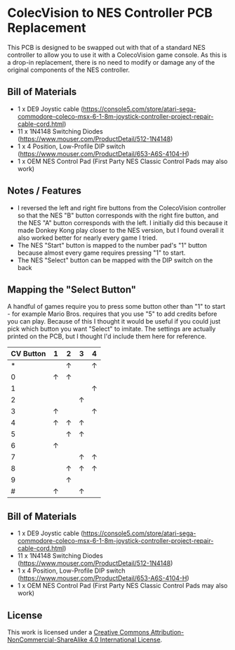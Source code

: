 # ColecVision to NES Controller PCB Replacement
This PCB is designed to be swapped out with that of a standard NES controller to allow you to use it with a ColecoVision game console.  As this is a drop-in replacement, there is no need to modify or damage any of the original components of the NES controller.

## Bill of Materials
* 1 x DE9 Joystic cable (https://console5.com/store/atari-sega-commodore-coleco-msx-6-1-8m-joystick-controller-project-repair-cable-cord.html)
* 11 x 1N4148 Switching Diodes (https://www.mouser.com/ProductDetail/512-1N4148)
* 1 x 4 Position, Low-Profile DIP switch (https://www.mouser.com/ProductDetail/653-A6S-4104-H)
* 1 x OEM NES Control Pad (First Party NES Classic Control Pads may also work)

## Notes / Features
* I reversed the left and right fire buttons from the ColecoVision controller so that the NES "B" button corresponds with the right fire button, and the NES "A" button corresponds with the left.  I initially did this because it made Donkey Kong play closer to the NES version, but I found overall it also worked better for nearly every game I tried.
* The NES "Start" button is mapped to the number pad's "1" button because almost every game requires pressing "1" to start.
* The NES "Select" button can be mapped with the DIP switch on the back

## Mapping the "Select Button"

A handful of games require you to press some button other than "1" to start - for example Mario Bros. requires that you use "5" to add credits before you can play.  Because of this I thought it would be useful if you could just pick which button you want "Select" to imitate.  The settings are actually printed on the PCB, but I thought I'd include them here for reference.

| CV Button | 1 | 2 | 3 | 4 |
|-----------|---|---|---|---|
|         * |   | ↑ |   | ↑ |
|         0 | ↑ | ↑ |   |   |
|         1 |   |   |   | ↑ |
|         2 |   |   | ↑ |   |
|         3 | ↑ |   |   | ↑ |
|         4 | ↑ | ↑ | ↑ |   |
|         5 |   | ↑ | ↑ |   |
|         6 | ↑ |   |   |   |
|         7 |   |   | ↑ | ↑ |
|         8 |   | ↑ | ↑ | ↑ |
|         9 |   | ↑ |   |   |
|         # | ↑ |   | ↑ |   |



## Bill of Materials

* 1 x DE9 Joystic cable (https://console5.com/store/atari-sega-commodore-coleco-msx-6-1-8m-joystick-controller-project-repair-cable-cord.html)
* 11 x 1N4148 Switching Diodes (https://www.mouser.com/ProductDetail/512-1N4148)
* 1 x 4 Position, Low-Profile DIP switch (https://www.mouser.com/ProductDetail/653-A6S-4104-H)
* 1 x OEM NES Control Pad (First Party NES Classic Control Pads may also work)

## License
This work is licensed under a [Creative Commons Attribution-NonCommercial-ShareAlike 4.0 International License](http://creativecommons.org/licenses/by-nc-sa/4.0/).
